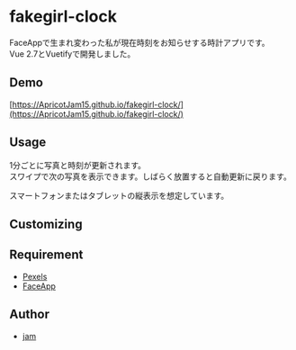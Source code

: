 # fakegirl-clock

FaceAppで生まれ変わった私が現在時刻をお知らせする時計アプリです。  
Vue 2.7とVuetifyで開発しました。

## Demo

[https://ApricotJam15.github.io/fakegirl-clock/](https://ApricotJam15.github.io/fakegirl-clock/)

## Usage

1分ごとに写真と時刻が更新されます。  
スワイプで次の写真を表示できます。しばらく放置すると自動更新に戻ります。

スマートフォンまたはタブレットの縦表示を想定しています。

## Customizing


## Requirement

* [Pexels](https://www.pexels.com/)
* [FaceApp](https://www.faceapp.com/)

## Author

* [jam](https://github.com/jam4u0)
